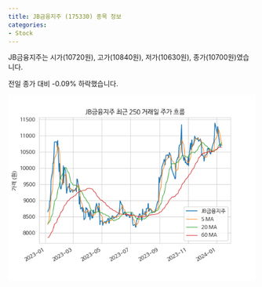 ```yaml
---
title: JB금융지주 (175330) 종목 정보
categories:
- Stock
---
```


JB금융지주는 시가(10720원), 고가(10840원), 저가(10630원), 종가(10700원)였습니다.

전일 종가 대비 -0.09% 하락했습니다.

<!-- more -->

![175330](/assets/images/stock/175330.png)